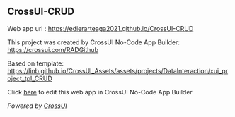 ## CrossUI-CRUD
Web app url : https://edierarteaga2021.github.io/CrossUI-CRUD

This project was created by CrossUI No-Code App Builder: https://crossui.com/RADGithub

Based on template: https://linb.github.io/CrossUI_Assets/assets/projects/DataInteraction/xui_project_tpl_CRUD

Click [here](https://crossui.com/RADGithub/#!from=github&owner=edierarteaga2021&repo=CrossUI-CRUD) to edit this web app in CrossUI No-Code App Builder

<i>Powered by [CrossUI](https://crossui.com)</i>
